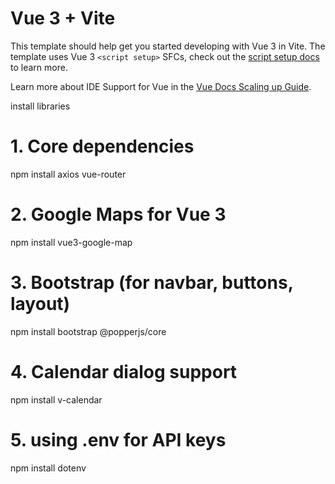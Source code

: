 # Vue 3 + Vite

This template should help get you started developing with Vue 3 in Vite. The template uses Vue 3 `<script setup>` SFCs, check out the [script setup docs](https://v3.vuejs.org/api/sfc-script-setup.html#sfc-script-setup) to learn more.

Learn more about IDE Support for Vue in the [Vue Docs Scaling up Guide](https://vuejs.org/guide/scaling-up/tooling.html#ide-support).


install libraries
# 1. Core dependencies
npm install axios vue-router

# 2. Google Maps for Vue 3
npm install vue3-google-map

# 3. Bootstrap (for navbar, buttons, layout)
npm install bootstrap @popperjs/core

# 4.  Calendar dialog support
npm install v-calendar

# 5. using .env for API keys
npm install dotenv
